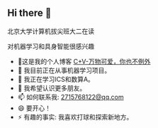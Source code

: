 ## Hi there 👋
北京大学计算机拔尖班大二在读

对机器学习和具身智能很感兴趣
- 🌟这是我的个人博客  [C+V-万物可爱，你也不例外](https://pku-cs-cjw.top )
- 🔭 我目前正在从事机器学习项目。
- 🌱 我正在学习ICS和数算A。
- 👯 我希望认识更多朋友。
- 📫 如何联系我: 2715768122@qq.com
- 😄 要开心！
- ⚡ 有趣的事实: 我喜欢打球和探索新地方。

